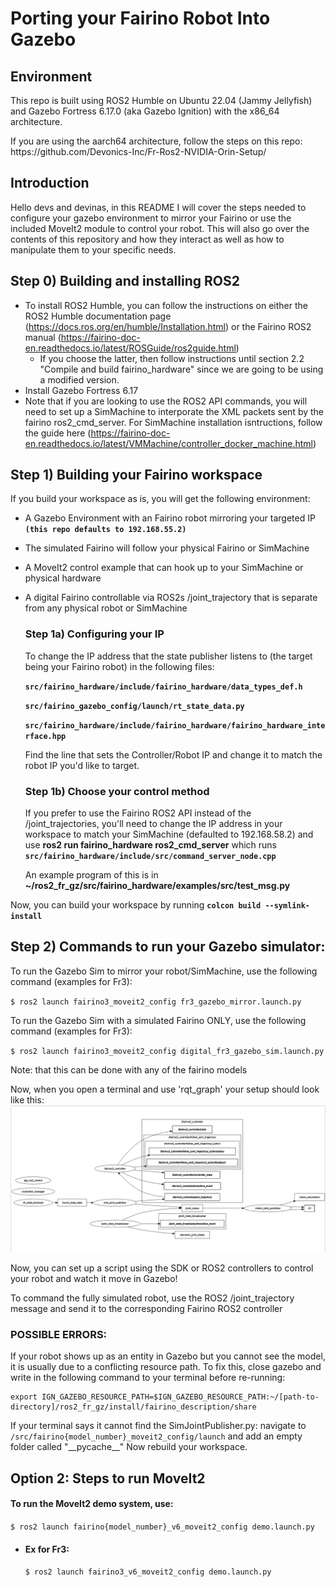 # Porting your Fairino Robot Into Gazebo

## Environment
<p> This repo is built using ROS2 Humble on Ubuntu 22.04 (Jammy Jellyfish) and Gazebo Fortress 6.17.0 (aka Gazebo Ignition) with the x86_64 architecture.</p>
<p> If you are using the aarch64 architecture, follow the steps on this repo: https://github.com/Devonics-Inc/Fr-Ros2-NVIDIA-Orin-Setup/ </p> 

## Introduction
<p>Hello devs and devinas, in this README I will cover the steps needed to configure your gazebo environment to mirror your Fairino or use the included MoveIt2 module to control your robot. This will also go over the contents of this repository and how they interact as well as how to manipulate them to your specific needs.</p>

## Step 0) Building and installing ROS2
- To install ROS2 Humble, you can follow the instructions on either the ROS2 Humble documentation page (https://docs.ros.org/en/humble/Installation.html) or the Fairino ROS2 manual (https://fairino-doc-en.readthedocs.io/latest/ROSGuide/ros2guide.html)
    - If you choose the latter, then follow instructions until section 2.2 "Compile and build fairino_hardware" since we are going to be using a modified version.
- Install Gazebo Fortress 6.17
- Note that if you are looking to use the ROS2 API commands, you will need to set up a SimMachine to interporate the XML packets sent by the fairino ros2_cmd_server. For SimMachine installation isntructions, follow the guide here (https://fairino-doc-en.readthedocs.io/latest/VMMachine/controller_docker_machine.html)

## Step 1) Building your Fairino workspace
<p>If you build your workspace as is, you will get the following environment:

- A Gazebo Environment with an Fairino robot mirroring your targeted IP <b>`(this repo defaults to 192.168.55.2)`</b>
- The simulated Fairino will follow your physical Fairino or SimMachine
- A MoveIt2 control example that can hook up to your SimMachine or physical hardware
- A digital Fairino controllable via ROS2s /joint_trajectory that is separate from any physical robot or SimMachine

    ### Step 1a) Configuring your IP
    To change the IP address that the state publisher listens to (the target being your Fairino robot) in the following files:
    
    <b> `src/fairino_hardware/include/fairino_hardware/data_types_def.h` </b> 
    
    <b> `src/fairino_gazebo_config/launch/rt_state_data.py` </b> 
    
    <b> `src/fairino_hardware/include/fairino_hardware/fairino_hardware_interface.hpp` </b>
    
    
    Find the line that sets the Controller/Robot IP and change it to match the robot IP you'd like to target.

    ### Step 1b) Choose your control method
    If you prefer to use the Fairino ROS2 API instead of the /joint_trajectories, you'll need to change the IP address in your workspace to match your SimMachine (defaulted to 192.168.58.2) and use <b> ros2 run fairino_hardware ros2_cmd_server</b> which runs
    <b> `src/fairino_hardware/include/src/command_server_node.cpp` </b> 

    An example program of this is in <b>~/ros2_fr_gz/src/fairino_hardware/examples/src/test_msg.py </b>


Now, you can build your workspace by running <b>`colcon build --symlink-install`</b>

## Step 2) Commands to run your Gazebo simulator:

To run the Gazebo Sim to mirror your robot/SimMachine, use the following command (examples for Fr3):

 `$ ros2 launch fairino3_moveit2_config fr3_gazebo_mirror.launch.py`

To run the Gazebo Sim with a simulated Fairino ONLY, use the following command (examples for Fr3):

 `$ ros2 launch fairino3_moveit2_config digital_fr3_gazebo_sim.launch.py`

Note: that this can be done with any of the fairino models

Now, when you open a terminal and use 'rqt_graph' your setup should look like this:
    <img src="src/README_rqt_graph.png" width="1080">


Now, you can set up a script using the SDK or ROS2 controllers to control your robot and watch it move in Gazebo!

To command the fully simulated robot, use the ROS2 /joint_trajectory message and send it to the corresponding Fairino ROS2 controller

### POSSIBLE ERRORS:

If your robot shows up as an entity in Gazebo but you cannot see the model, it is usually due to a conflicting resource path. To fix this, close gazebo and write in the following command to your terminal before re-running:

    export IGN_GAZEBO_RESOURCE_PATH=$IGN_GAZEBO_RESOURCE_PATH:~/[path-to-directory]/ros2_fr_gz/install/fairino_description/share

If your terminal says it cannot find the SimJointPublisher.py:
navigate to `/src/fairino{model_number}_moveit2_config/launch` and add an empty folder called "\_\_pycache\_\_"
Now rebuild your workspace.

## Option 2: Steps to run MoveIt2
<h4>To run the MoveIt2 demo system, use:</h4>

 `$ ros2 launch fairino{model_number}_v6_moveit2_config demo.launch.py`

-   <h4>Ex for Fr3:</h4> 
        
    `$ ros2 launch fairino3_v6_moveit2_config demo.launch.py`


## 
